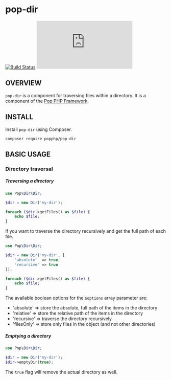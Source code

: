 pop-dir
=======

[![Build Status](https://travis-ci.org/popphp/pop-dir.svg?branch=master)](https://travis-ci.org/popphp/pop-dir)
[![Coverage Status](http://cc.popphp.org/coverage.php?comp=pop-dir)](http://cc.popphp.org/pop-dir/)

OVERVIEW
--------
`pop-dir` is a component for traversing files within a directory. It is a 
component of the [Pop PHP Framework](http://www.popphp.org/).

INSTALL
-------

Install `pop-dir` using Composer.

    composer require popphp/pop-dir

BASIC USAGE
-----------

### Directory traversal

##### Traversing a directory

```php
use Pop\Dir\Dir;

$dir = new Dir('my-dir');

foreach ($dir->getFiles() as $file) {
    echo $file;
}
```

If you want to traverse the directory recursively and get the full path of each file.

```php
use Pop\Dir\Dir;

$dir = new Dir('my-dir', [
    'absolute'  => true,
    'recursive' => true
]);

foreach ($dir->getFiles() as $file) {
    echo $file;
}
```

The available boolean options for the `$options` array parameter are:

* 'absolute'  => store the absolute, full path of the items in the directory
* 'relative'  => store the relative path of the items in the directory
* 'recursive' => traverse the directory recursively
* 'filesOnly' => store only files in the object (and not other directories)

##### Emptying a directory

```php
use Pop\Dir\Dir;

$dir = new Dir('my-dir');
$dir->emptyDir(true);
```

The `true` flag will remove the actual directory as well.

